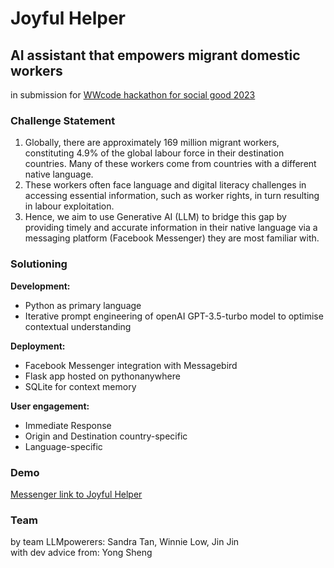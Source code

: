 # Joyful Helper
## AI assistant that empowers migrant domestic workers
in submission for [WWcode hackathon for social good 2023](https://hopin.com/events/wwcode-hackathon-for-social-good/registration) 

### Challenge Statement
1. Globally, there are approximately 169 million migrant workers, constituting 4.9% of the global labour force in their destination countries. Many of these workers come from countries with a different native language. 
2. These workers often face language and digital literacy challenges in accessing essential information, such as worker rights, in turn resulting in labour exploitation.
3. Hence, we aim to use Generative AI (LLM) to bridge this gap by providing timely and accurate information in their native language via a messaging platform (Facebook Messenger) they are most familiar with.

### Solutioning 
**Development:**
- Python as primary language
- Iterative prompt engineering of openAI GPT-3.5-turbo model to optimise contextual understanding

**Deployment:** 
- Facebook Messenger integration with Messagebird
- Flask app hosted on pythonanywhere
- SQLite for context memory

**User engagement:**
- Immediate Response
- Origin and Destination country-specific
- Language-specific

### Demo 
[Messenger link to Joyful Helper](https://m.me/106674489205285)

### Team
by team LLMpowerers: Sandra Tan, Winnie Low, Jin Jin
<br>with dev advice from: Yong Sheng

